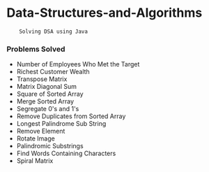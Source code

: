 # Data-Structures-and-Algorithms

```
    Solving DSA using Java
```

### Problems Solved

- Number of Employees Who Met the Target
- Richest Customer Wealth
- Transpose Matrix
- Matrix Diagonal Sum
- Square of Sorted Array
- Merge Sorted Array
- Segregate 0's and 1's
- Remove Duplicates from Sorted Array
- Longest Palindrome Sub String
- Remove Element
- Rotate Image
- Palindromic Substrings
- Find Words Containing Characters
- Spiral Matrix
